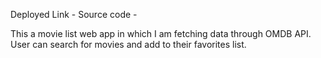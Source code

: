 Deployed Link - 
Source code - 

This a movie list web app in which I am fetching data through OMDB API.
User can search for movies and add to their favorites list.